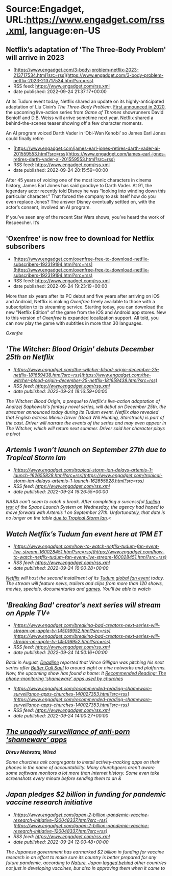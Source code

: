 # Source:Engadget, URL:https://www.engadget.com/rss.xml, language:en-US

## Netflix’s adaptation of 'The Three-Body Problem' will arrive in 2023
 - [https://www.engadget.com/3-body-problem-netflix-2023-213717534.html?src=rss](https://www.engadget.com/3-body-problem-netflix-2023-213717534.html?src=rss)
 - RSS feed: https://www.engadget.com/rss.xml
 - date published: 2022-09-24 21:37:17+00:00

<p>At its Tudum event today, Netflix shared an update on its highly-anticipated adaptation of Liu Cixin’s <em>The Three-Body Problem</em>. <a href="https://www.engadget.com/netflix-weiss-benioff-sci-fi-rian-johnson-152019884.html">First announced in 2020</a>, the upcoming live-action series from <em>Game of Thrones</em> showrunners David Benioff and D.B. Weiss will arrive sometime next year. Netflix shared a behind-the-scenes teaser showing off a few character moments.</p><div id="00fcfd1dd7064e

## An AI program voiced Darth Vader in ‘Obi-Wan Kenobi’ so James Earl Jones could finally retire
 - [https://www.engadget.com/james-earl-jones-retires-darth-vader-ai-201559553.html?src=rss](https://www.engadget.com/james-earl-jones-retires-darth-vader-ai-201559553.html?src=rss)
 - RSS feed: https://www.engadget.com/rss.xml
 - date published: 2022-09-24 20:15:59+00:00

<p>After 45 years of voicing one of the most iconic characters in cinema history, James Earl Jones has said goodbye to Darth Vader. At 91, the legendary actor recently told Disney he was “looking into winding down this particular character.” That forced the company to ask itself how do you even replace Jones? The answer Disney eventually settled on, with the actor’s consent, involved an AI program.</p><p>If you’ve seen any of the recent Star Wars shows, you’ve heard the work of Respeecher. It’s 

## 'Oxenfree' is now free to download for Netflix subscribers
 - [https://www.engadget.com/oxenfree-free-to-download-netflix-subscribers-192319194.html?src=rss](https://www.engadget.com/oxenfree-free-to-download-netflix-subscribers-192319194.html?src=rss)
 - RSS feed: https://www.engadget.com/rss.xml
 - date published: 2022-09-24 19:23:19+00:00

<p>More than six years after its PC debut and five years after arriving on iOS and Android, Netflix is making <em>Oxenfree </em>freely available to those with a subscription to its streaming service. Starting today, you can download the new &quot;Netflix Edition&quot; of the game from the iOS and Android app stores. New to this version of <em>Oxenfree</em> is expanded localization support. All told, you can now play the game with subtitles in more than 30 languages.&nbsp;&nbsp;</p><p><em>Oxenfre

## 'The Witcher: Blood Origin' debuts December 25th on Netflix
 - [https://www.engadget.com/the-witcher-blood-origin-december-25-netflix-181659438.html?src=rss](https://www.engadget.com/the-witcher-blood-origin-december-25-netflix-181659438.html?src=rss)
 - RSS feed: https://www.engadget.com/rss.xml
 - date published: 2022-09-24 18:16:59+00:00

<p><em>The Witcher: Blood Origin</em>, a prequel to Netflix's live-action adaptation of Andrzej Sapkowski's fantasy novel series, will debut on December 25th, the streamer announced today during its Tudum event. Netflix also revealed that English actress Minnie Driver (<em>Good Will Hunting</em>, <em>Starstruck</em>) is part of the cast. Driver will narrate the events of the series and may even appear in <em>The Witcher</em>, which will return next summer. Driver said her character plays a pivot

## Artemis 1 won’t launch on September 27th due to Tropical Storm Ian
 - [https://www.engadget.com/tropical-storm-ian-delays-artemis-1-launch-162655828.html?src=rss](https://www.engadget.com/tropical-storm-ian-delays-artemis-1-launch-162655828.html?src=rss)
 - RSS feed: https://www.engadget.com/rss.xml
 - date published: 2022-09-24 16:26:55+00:00

<p>NASA can’t seem to catch a break. After completing a successful <a href="https://www.engadget.com/nasa-completes-artemis-1-rocket-fuel-test-034656131.html"><ins>fueling test</ins></a> of the Space Launch System on Wednesday, the agency had hoped to move forward with Artemis 1 on September 27th. Unfortunately, that date is no longer on the table <a href="https://blogs.nasa.gov/artemis/2022/09/24/artemis-i-managers-wave-off-sept-27-launch-preparing-for-rollback/">due to Tropical Storm Ian</a>.<

## Watch Netflix’s Tudum fan event here at 1PM ET
 - [https://www.engadget.com/how-to-watch-netflix-tudum-fan-event-live-stream-160028451.html?src=rss](https://www.engadget.com/how-to-watch-netflix-tudum-fan-event-live-stream-160028451.html?src=rss)
 - RSS feed: https://www.engadget.com/rss.xml
 - date published: 2022-09-24 16:00:28+00:00

<p><a href="https://www.engadget.com/tag/netflix/"><ins>Netflix</ins></a> will host the second installment of its <a href="https://www.engadget.com/netflix-global-fan-event-tudum-twitch-youtube-140027603.html"><ins>Tudum global fan event</ins></a> today. The stream will feature news, trailers and clips from more than 120 shows, movies, specials, documentaries and <a href="https://www.engadget.com/netflix-less-than-1-percent-play-games-164305915.html"><ins>games</ins></a>. You'll be able to watch

## 'Breaking Bad' creator's next series will stream on Apple TV+
 - [https://www.engadget.com/breaking-bad-creators-next-series-will-stream-on-apple-tv-145016952.html?src=rss](https://www.engadget.com/breaking-bad-creators-next-series-will-stream-on-apple-tv-145016952.html?src=rss)
 - RSS feed: https://www.engadget.com/rss.xml
 - date published: 2022-09-24 14:50:16+00:00

<p>Back in August, <a href="https://deadline.com/2022/08/vince-gilligan-new-drama-series-genre-better-call-saul-followup-x-files-1235089196/"><em>Deadline</em></a> reported that Vince Gilligan was pitching his next series after <a href="https://www.engadget.com/2016-02-16-better-call-saul-season-2-netflix-uk.html"><em>Better Call Saul</em></a> to around eight or nine networks and platforms. Now, the upcoming show has found a home: It <a href="https://deadline.com/2022/09/vince-gilligan-next-seri

## Recommended Reading: The phone-monitoring 'shameware' apps used by churches
 - [https://www.engadget.com/recommended-reading-shameware-surveillance-apps-churches-140027353.html?src=rss](https://www.engadget.com/recommended-reading-shameware-surveillance-apps-churches-140027353.html?src=rss)
 - RSS feed: https://www.engadget.com/rss.xml
 - date published: 2022-09-24 14:00:27+00:00

<h2><a href="https://www.wired.com/story/covenant-eyes-anti-porn-accountability-monitoring-apps/">The ungodly surveillance of anti-porn ‘shameware’ apps</a></h2><p><strong>Dhruv Mehrotra, </strong><strong><em>Wired</em></strong></p><p>Some churches ask congregants to install activity-tracking apps on their phones in the name of accountability. Many churchgoers aren't aware some software monitors a lot more than internet history. Some even take screenshots every minute before sending them to an &

## Japan pledges $2 billion in funding for pandemic vaccine research initiative
 - [https://www.engadget.com/japan-2-billion-pandemic-vaccine-research-initiative-120048337.html?src=rss](https://www.engadget.com/japan-2-billion-pandemic-vaccine-research-initiative-120048337.html?src=rss)
 - RSS feed: https://www.engadget.com/rss.xml
 - date published: 2022-09-24 12:00:48+00:00

<p>The Japanese government has earmarked $2 billion in funding for vaccine research in an effort to make sure its country is better prepared for any future pandemic, according to <a href="https://www.nature.com/articles/d41586-022-03000-3"><em>Nature</em></a>. Japan <a href="https://www.thelancet.com/journals/lancet/article/PIIS0140-6736(21)01220-4/fulltext">lagged behind</a> other countries not just in developing vaccines, but also in approving them when it came to <a href="https://www.engadget

